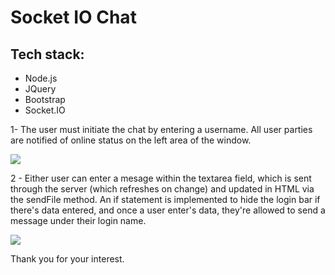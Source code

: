 <h1>Socket IO Chat</h1>

<h2>Tech stack:</h2>
<ul>
  <li>Node.js</li>
  <li>JQuery</li>
  <li>Bootstrap</li>
  <li>Socket.IO</li>
  </ul>


<p>1- The user must initiate the chat by entering a username. All user parties
are notified of online status on the left area of the window.</p>
<img src="https://media.giphy.com/media/dnkm29bMC0huitVbci/giphy.gif"/>

<p>2 - Either user can enter a mesage within the textarea field, which is sent
  through the server (which refreshes on change) and updated in HTML via the sendFile method. 
  An if statement is implemented to hide the login bar if there's data entered, and once 
  a user enter's data, they're allowed to send a message under their login name.
</p>
  <img src="https://media.giphy.com/media/ZvHbk0W1z7R4zC6frp/giphy.gif"/>
  
Thank you for your interest.
